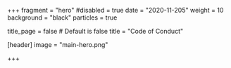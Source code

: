 

+++ fragment = "hero" #disabled = true date = "2020-11-205" weight = 10 background = "black" particles = true

title_page = false # Default is false title = "Code of Conduct"

[header] image = "main-hero.png"

+++
